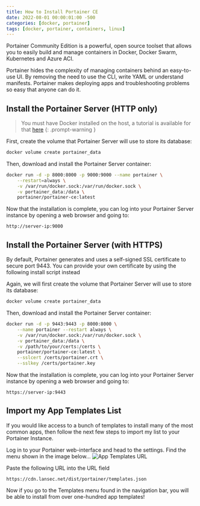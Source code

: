 ```yaml
---
title: How to Install Portainer CE
date: 2022-08-01 00:00:01:00 -500
categories: [docker, portainer]
tags: [docker, portainer, containers, linux]
---
```


Portainer Community Edition is a powerful, open source toolset that allows you to easily build and manage containers in Docker, Docker Swarm, Kubernetes and Azure ACI.

Portainer hides the complexity of managing containers behind an easy-to-use UI. By removing the need to use the CLI, write YAML or understand manifests. Portainer makes deploying apps and troubleshooting problems so easy that anyone can do it.

## Install the Portainer Server (HTTP only)

> You must have Docker installed on the host, a tutorial is available for that [here](https://docs.wzernikow.com/posts/docker-installation/)
{: .prompt-warning }

First, create the volume that Portainer Server will use to store its database:

```bash
docker volume create portainer_data
```

Then, download and install the Portainer Server container:

```bash
docker run -d -p 8000:8000 -p 9000:9000 --name portainer \
    --restart=always \
    -v /var/run/docker.sock:/var/run/docker.sock \
    -v portainer_data:/data \
    portainer/portainer-ce:latest
```

Now that the installation is complete, you can log into your Portainer Server instance by opening a web browser and going to:

```
http://server-ip:9000
```

## Install the Portainer Server (with HTTPS)

By default, Portainer generates and uses a self-signed SSL certificate to secure port 9443. You can provide your own certificate by using the following install script instead

Again, we will first create the volume that Portainer Server will use to store its database:

```bash
docker volume create portainer_data
```

Then, download and install the Portainer Server container:

```bash
docker run -d -p 9443:9443 -p 8000:8000 \
    --name portainer --restart always \
    -v /var/run/docker.sock:/var/run/docker.sock \
    -v portainer_data:/data \
    -v /path/to/your/certs:/certs \
    portainer/portainer-ce:latest \
    --sslcert /certs/portainer.crt \
    --sslkey /certs/portainer.key
```

Now that the installation is complete, you can log into your Portainer Server instance by opening a web browser and going to:

```
https://server-ip:9443
```

## Import my App Templates List

If you would like access to a bunch of templates to install many of the most common apps, then follow the next few steps to import my list to your Portainer Instance.

Log in to your Portainer web-interface and head to the settings. Find the menu shown in the image below...
![App Templates URL](https://cdn.lansec.net/wzernikow/docs/portainer-installation/image1.png)

Paste the following URL into the URL field

```
https://cdn.lansec.net/dist/portainer/templates.json
```

Now if you go to the Templates menu found in the navigation bar, you will be able to install from over one-hundred app templates!
